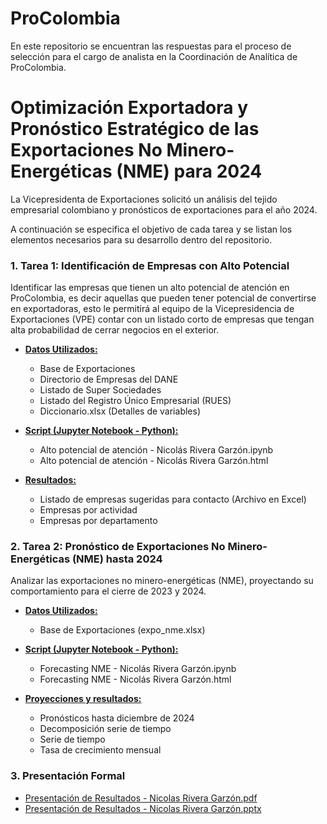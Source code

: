 # ProColombia
En este repositorio se encuentran las respuestas para el proceso de selección para el cargo de analista en la Coordinación de Analítica de ProColombia.

# Optimización Exportadora y Pronóstico Estratégico de las Exportaciones No Minero-Energéticas (NME) para 2024

La Vicepresidenta de Exportaciones solicitó un análisis del tejido empresarial colombiano y pronósticos de exportaciones para el año 2024. 

A continuación se especifica el objetivo de cada tarea y se listan los elementos necesarios para su desarrollo dentro del repositorio.

### 1. Tarea 1: Identificación de Empresas con Alto Potencial

Identificar las empresas que tienen un alto potencial de atención en ProColombia, es decir aquellas que pueden tener potencial de convertirse en exportadoras, esto le permitirá al equipo de la Vicepresidencia de Exportaciones (VPE) contar con un listado corto de empresas que tengan alta probabilidad de cerrar negocios en el exterior.

- **[Datos Utilizados:](Datos)**
    - Base de Exportaciones
    - Directorio de Empresas del DANE
    - Listado de Super Sociedades
    - Listado del Registro Único Empresarial (RUES)
    - Diccionario.xlsx (Detalles de variables)

- **[Script (Jupyter Notebook - Python):](Datos)**
    - Alto potencial de atención - Nicolás Rivera Garzón.ipynb
    - Alto potencial de atención - Nicolás Rivera Garzón.html

- **[Resultados:](Datos/Resultados/)**
    - Listado de empresas sugeridas para contacto (Archivo en Excel)
    - Empresas por actividad
    - Empresas por departamento
    
### 2. Tarea 2: Pronóstico de Exportaciones No Minero-Energéticas (NME) hasta 2024

Analizar las exportaciones no minero-energéticas (NME), proyectando su comportamiento para el cierre de 2023 y 2024.

- **[Datos Utilizados:](Datos)**
    - Base de Exportaciones (expo_nme.xlsx)

- **[Script (Jupyter Notebook - Python):](Datos)**
    - Forecasting NME -  Nicolás Rivera Garzón.ipynb
    - Forecasting NME -  Nicolás Rivera Garzón.html

- **[Proyecciones y resultados:](Datos/Resultados/)**
    - Pronósticos hasta diciembre de 2024
    - Decomposición serie de tiempo
    - Serie de tiempo
    - Tasa de crecimiento mensual

### 3. Presentación Formal
- [Presentación de Resultados - Nicolas Rivera Garzón.pdf](nriverag/ProColombia/)
- [Presentación de Resultados - Nicolas Rivera Garzón.pptx](nriverag/ProColombia/)



